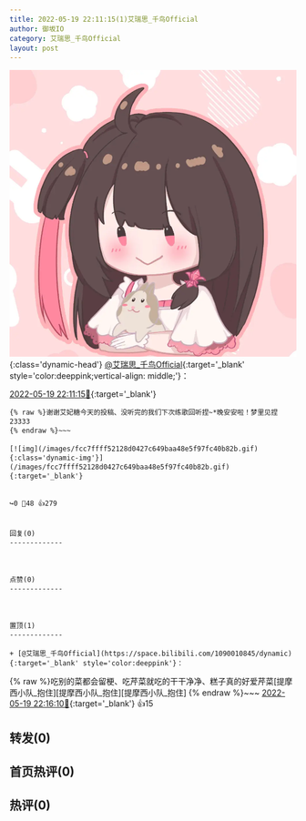 ```yaml
---
title: 2022-05-19 22:11:15(1)艾瑞思_千鸟Official
author: 御坂IO
category: 艾瑞思_千鸟Official
layout: post
---
```


![img](/images/7e08840c56f251de28bdf766b647bd5fe9a5d50a.jpg){:class='dynamic-head'}
[@艾瑞思_千鸟Official](https://space.bilibili.com/1090010845/dynamic){:target='_blank' style='color:deeppink;vertical-align: middle;'}：

[2022-05-19 22:11:15🔗](https://t.bilibili.com/661987926459023411){:target='_blank'}

~~~
{% raw %}谢谢艾妃糖今天的投稿、没听完的我们下次练歌回听捏~*晚安安啦！梦里见捏23333
{% endraw %}~~~

[![img](/images/fcc7ffff52128d0427c649baa48e5f97fc40b82b.gif){:class='dynamic-img'}](/images/fcc7ffff52128d0427c649baa48e5f97fc40b82b.gif){:target='_blank'}


↪️0 💬48 👍279


回复(0)
-------------



点赞(0)
-------------



置顶(1)
-------------

+ [@艾瑞思_千鸟Official](https://space.bilibili.com/1090010845/dynamic){:target='_blank' style='color:deeppink'}：
~~~
{% raw %}吃别的菜都会留梗、吃芹菜就吃的干干净净、糕子真的好爱芹菜[提摩西小队_抱住][提摩西小队_抱住][提摩西小队_抱住]
{% endraw %}~~~
[2022-05-19 22:16:10🔗](https://t.bilibili.com/661987926459023411#reply113592396784){:target='_blank'} 👍15


转发(0)
-------------



首页热评(0)
-------------



热评(0)
-------------



